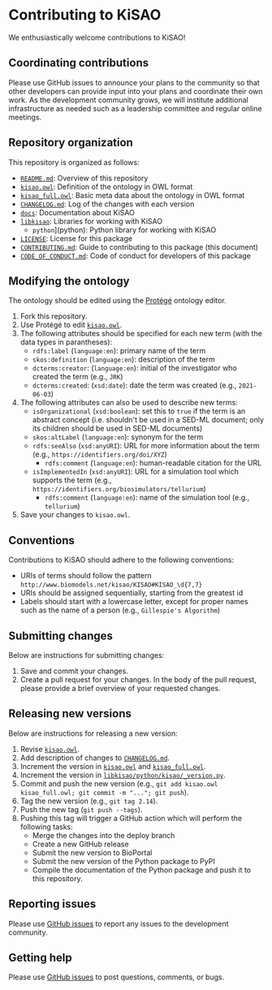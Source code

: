 # Contributing to KiSAO

We enthusiastically welcome contributions to KiSAO!

## Coordinating contributions

Please use GitHub issues to announce your plans to the community so that other developers can provide input into your plans and coordinate their own work. As the development community grows, we will institute additional infrastructure as needed such as a leadership committee and regular online meetings.

## Repository organization

This repository is organized as follows:

* [`README.md`](README.md): Overview of this repository
* [`kisao.owl`](kisao.owl): Definition of the ontology in OWL format
* [`kisao_full.owl`](kisao_full.owl): Basic meta data about the ontology in OWL format
* [`CHANGELOG.md`](CHANGELOG.md): Log of the changes with each version
* [`docs`](docs): Documentation about KiSAO
* [`libkisao`](libkisao): Libraries for working with KiSAO
    * `python`](python): Python library for working with KiSAO
* [`LICENSE`](LICENSE): License for this package
* [`CONTRIBUTING.md`](CONTRIBUTING.md): Guide to contributing to this package (this document)
* [`CODE_OF_CONDUCT.md`](CODE_OF_CONDUCT.md): Code of conduct for developers of this package

## Modifying the ontology

The ontology should be edited using the [Protégé](https://protege.stanford.edu/) ontology editor.

1. Fork this repository.
2. Use Protégé to edit [`kisao.owl`](kisao.owl).
3. The following attributes should be specified for each new term (with the data types in parantheses):
   - `rdfs:label` (`language:en`): primary name of the term  
   - `skos:definition` (`language:en`): description of the term
   - `dcterms:creator`: (`language:en`): initial of the investigator who created the term (e.g., `JRK`)
   - `dcterms:created`: (`xsd:date`): date the term was created (e.g., `2021-06-03`)
4. The following attributes can also be used to describe new terms:
   - `isOrganizational` (`xsd:boolean`): set this to `true` if the term is an abstract concept (i.e. shouldn't be used in a SED-ML document; only its children should be used in SED-ML documents)
   - `skos:altLabel` (`language:en`): synonym for the term
   - `rdfs:seeAlso` (`xsd:anyURI`): URL for more information about the term (e.g., `https://identifiers.org/doi/XYZ`)
      - `rdfs:comment` (`language:en`): human-readable citation for the URL
   - `isImplementedIn` (`xsd:anyURI`): URL for a simulation tool which supports the term (e.g., `https://identifiers.org/biosimulators/tellurium`)
      - `rdfs:comment` (`language:en`): name of the simulation tool (e.g., `tellurium`)
5. Save your changes to `kisao.owl`.

## Conventions

Contributions to KiSAO should adhere to the following conventions:

- URIs of terms should follow the pattern `http://www.biomodels.net/kisao/KISAO#KISAO_\d{7,7}`
- URIs should be assigned sequentially, starting from the greatest id
- Labels should start with a lowercase letter, except for proper names such as the name of a person (e.g., `Gillespie's Algorithm`)

## Submitting changes

Below are instructions for submitting changes:

1. Save and commit your changes.
2. Create a pull request for your changes. In the body of the pull request, please provide a brief overview of your requested changes.

## Releasing new versions

Below are instructions for releasing a new version:

1. Revise [`kisao.owl`](kisao.owl).
2. Add description of changes to [`CHANGELOG.md`](CHANGELOG.md).
3. Increment the version in [`kisao.owl`](kisao.owl) and [`kisao_full.owl`](kisao_full.owl).
3. Increment the version in [`libkisao/python/kisao/_version.py`](libkisao/python/kisao/_version.py).
4. Commit and push the new version (e.g., `git add kisao.owl kisao_full.owl; git commit -m "..."; git push`).
5. Tag the new version (e.g., `git tag 2.14`).
6. Push the new tag (`git push --tags`).
7. Pushing this tag will trigger a GitHub action which will perform the following tasks: 
   * Merge the changes into the deploy branch
   * Create a new GitHub release
   * Submit the new version to BioPortal
   * Submit the new version of the Python package to PyPI
   * Compile the documentation of the Python package and push it to this repository.

## Reporting issues

Please use [GitHub issues](https://github.com/SED-ML/KiSAO/issues) to report any issues to the development community.

## Getting help

Please use [GitHub issues](https://github.com/SED-ML/KiSAO/issues) to post questions, comments, or bugs.
